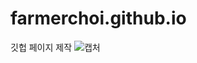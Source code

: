 # farmerchoi.github.io
깃헙 페이지 제작
![캡처](https://user-images.githubusercontent.com/94778743/142754973-bb2f0345-00c4-4e88-977e-9ea1b32f659b.jpg)
